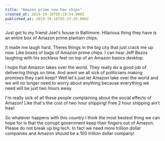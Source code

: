 ```yaml
---
title: "Amazon prime now has chips"
created_at: 2019-10-18T05:18:54.000Z
published_at: 2019-10-18T05:25:26.000Z
---
```

Just got to my friend Joel's house in Baltimore. Hilarious thing they have is an entire box of Amazon prime plantain chips. 

It made me laugh hard. Theres things in the big city that just crack me up now. Like boxes of bags of Amazon prime chips. I can hear Jeff Bezos laughing with his sockless feet on top of an Amazon basics desktop.

  

I hope that Amazon takes over the world. They really do a good job of delivering things on time. And arent we all sick of politicians making promises they cant keep? Well let's just let Amazon take over the world and we will no longer need to worry about anything because everything we need will be just two hours away. 

I'm really sick of all these people complaining about the social effects of Amazon! Like that's the cost of two hour shipping! Free 2 hour shipping ain't free!

So whatever happens with this country I think the most bestest thing we can hope for is that the corrupt government keep their fingers out of Amazon. Please do not break up big tech. In fact we need more trillion dollar companies and Amazon should be a 100 trillion dollar company!
